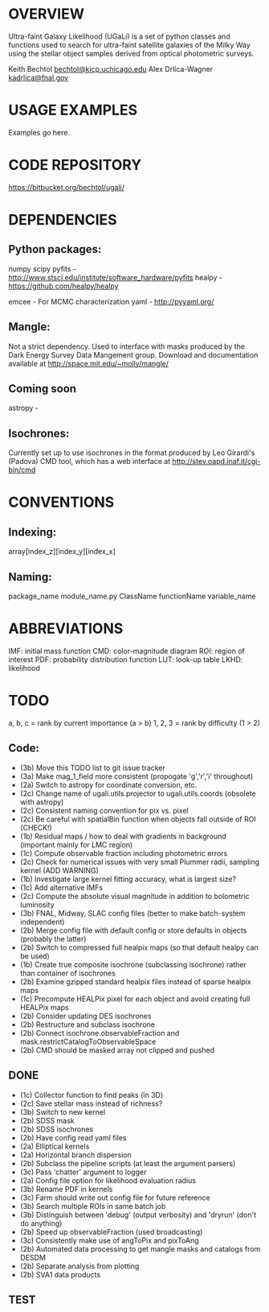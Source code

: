 # OVERVIEW

Ultra-faint Galaxy Likelihood (UGaLi) is a set of python 
classes and functions used to search for ultra-faint satellite 
galaxies of the Milky Way using the stellar object samples 
derived from optical photometric surveys.

Keith Bechtol      <bechtol@kicp.uchicago.edu>
Alex Drlica-Wagner <kadrlica@fnal.gov>

# USAGE EXAMPLES

Examples go here.

# CODE REPOSITORY

https://bitbucket.org/bechtol/ugali/

# DEPENDENCIES

## Python packages:
numpy
scipy
pyfits - http://www.stsci.edu/institute/software_hardware/pyfits
healpy - https://github.com/healpy/healpy

emcee  - For MCMC characterization
yaml - http://pyyaml.org/

## Mangle:
Not a strict dependency. Used to interface with masks produced by
the Dark Energy Survey Data Mangement group. Download and documentation 
available at http://space.mit.edu/~molly/mangle/

## Coming soon
astropy - 

## Isochrones:
Currently set up to use isochrones in the format produced by Leo Girardi's (Padova)
CMD tool, which has a web interface at http://stev.oapd.inaf.it/cgi-bin/cmd

# CONVENTIONS

## Indexing:
array[index_z][index_y][index_x]

## Naming:
package_name
module_name.py
ClassName
functionName
variable_name

# ABBREVIATIONS

IMF: initial mass function
CMD: color-magnitude diagram
ROI: region of interest
PDF: probability distribution function
LUT: look-up table
LKHD: likelihood

# TODO

a, b, c = rank by current importance (a > b)
1, 2, 3 = rank by difficulty (1 > 2)

## Code:
* (3b) Move this TODO list to git issue tracker
* (3a) Make mag_1_field more consistent (propogate 'g','r','i' throughout)
* (2a) Switch to astropy for coordinate conversion, etc.
* (2c) Change name of ugali.utils.projector to ugali.utils.coords (obsolete with astropy)
* (2c) Consistent naming convention for pix vs. pixel
* (2c) Be careful with spatialBin function when objects fall outside of ROI (CHECK!)
* (1b) Residual maps / how to deal with gradients in background (important mainly for LMC region)
* (1c) Compute observable fraction including photometric errors
* (2c) Check for numerical issues with very small Plummer radii, sampling kernel (ADD WARNING)
* (1b) Investigate large kernel fitting accuracy, what is largest size?
* (1c) Add alternative IMFs
* (2c) Compute the absolute visual magnitude in addition to bolometric luminosity
* (3b) FNAL, Midway, SLAC config files (better to make batch-system independent)
* (2b) Merge config file with default config or store defaults in objects (probably the latter)
* (2b) Switch to compressed full healpix maps (so that default healpy can be used)
* (1b) Create true composite isochrone (subclassing isochrone) rather than container of isochrones
* (2b) Examine gzipped standard healpix files instead of sparse healpix maps
* (1c) Precompute HEALPix pixel for each object and avoid creating full HEALPix maps
* (2b) Consider updating DES isochrones
* (2b) Restructure and subclass isochrone
* (2b) Connect isochrone.observableFraction and mask.restrictCatalogToObservableSpace
* (2b) CMD should be masked array not clipped and pushed

## DONE
* (1c) Collector function to find peaks (in 3D)
* (2c) Save stellar mass instead of richness?
* (3b) Switch to new kernel
* (2b) SDSS mask
* (2b) SDSS isochrones
* (2b) Have config read yaml files
* (2a) Elliptical kernels
* (2a) Horizontal branch dispersion
* (2b) Subclass the pipeline scripts (at least the argument parsers)
* (3c) Pass 'chatter' argument to logger
* (2a) Config file option for likelihood evaluation radius
* (3b) Rename PDF in kernels
* (3c) Farm should write out config file for future reference
* (3b) Search multiple ROIs in same batch job
* (3b) Distinguish between 'debug' (output verbosity) and 'dryrun' (don't do anything)
* (2b) Speed up observableFraction (used broadcasting)
* (3c) Consistently make use of angToPix and pixToAng
* (2b) Automated data processing to get mangle masks and catalogs from DESDM
* (2b) Separate analysis from plotting
* (2b) SVA1 data products

## TEST

